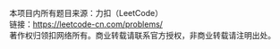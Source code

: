  本项目内所有题目来源：力扣（LeetCode）<br/>
 链接：https://leetcode-cn.com/problems/<br/>
 著作权归领扣网络所有。商业转载请联系官方授权，非商业转载请注明出处。<br/>